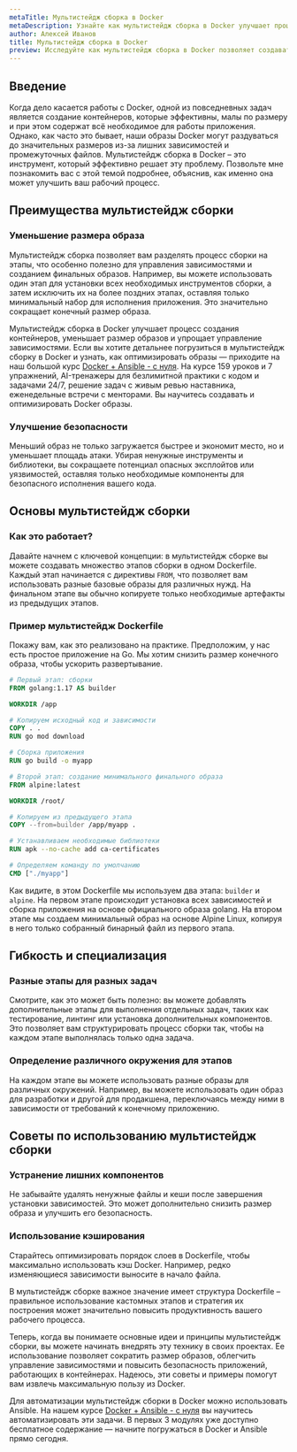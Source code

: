 ```yaml
---
metaTitle: Мультистейдж сборка в Docker
metaDescription: Узнайте как мультистейдж сборка в Docker улучшает процесс создания контейнеров. Изучите преимущества уменьшения размера образов и упрощения управления зависимостями
author: Алексей Иванов
title: Мультистейдж сборка в Docker
preview: Исследуйте как мультистейдж сборка в Docker позволяет создавать компактные и эффективные образы. Пошаговые примеры и объяснения помогут понять принципы работы этой технологии
---
```


## Введение

Когда дело касается работы с Docker, одной из повседневных задач является создание контейнеров, которые эффективны, малы по размеру и при этом содержат всё необходимое для работы приложения. Однако, как часто это бывает, наши образы Docker могут раздуваться до значительных размеров из-за лишних зависимостей и промежуточных файлов. Мультистейдж сборка в Docker – это инструмент, который эффективно решает эту проблему. Позвольте мне познакомить вас с этой темой подробнее, объяснив, как именно она может улучшить ваш рабочий процесс.

## Преимущества мультистейдж сборки

### Уменьшение размера образа

Мультистейдж сборка позволяет вам разделять процесс сборки на этапы, что особенно полезно для управления зависимостями и созданием финальных образов. Например, вы можете использовать один этап для установки всех необходимых инструментов сборки, а затем исключить их на более поздних этапах, оставляя только минимальный набор для исполнения приложения. Это значительно сокращает конечный размер образа.

Мультистейдж сборка в Docker улучшает процесс создания контейнеров, уменьшает размер образов и упрощает управление зависимостями. Если вы хотите детальнее погрузиться в мультистейдж сборку в Docker и узнать, как оптимизировать образы — приходите на наш большой курс [Docker + Ansible - с нуля](https://purpleschool.ru/course/docker). На курсе 159 уроков и 7 упражнений, AI-тренажеры для безлимитной практики с кодом и задачами 24/7, решение задач с живым ревью наставника, еженедельные встречи с менторами. Вы научитесь создавать и оптимизировать Docker образы.

### Улучшение безопасности

Меньший образ не только загружается быстрее и экономит место, но и уменьшает площадь атаки. Убирая ненужные инструменты и библиотеки, вы сокращаете потенциал опасных эксплойтов или уязвимостей, оставляя только необходимые компоненты для безопасного исполнения вашего кода.

## Основы мультистейдж сборки

### Как это работает?

Давайте начнем с ключевой концепции: в мультистейдж сборке вы можете создавать множество этапов сборки в одном Dockerfile. Каждый этап начинается с директивы `FROM`, что позволяет вам использовать разные базовые образы для различных нужд. На финальном этапе вы обычно копируете только необходимые артефакты из предыдущих этапов.

### Пример мультистейдж Dockerfile

Покажу вам, как это реализовано на практике. Предположим, у нас есть простое приложение на Go. Мы хотим снизить размер конечного образа, чтобы ускорить развертывание.

```dockerfile
# Первый этап: сборки
FROM golang:1.17 AS builder

WORKDIR /app

# Копируем исходный код и зависимости
COPY . .
RUN go mod download

# Сборка приложения
RUN go build -o myapp

# Второй этап: создание минимального финального образа
FROM alpine:latest

WORKDIR /root/

# Копируем из предыдущего этапа
COPY --from=builder /app/myapp .

# Устанавливаем необходимые библиотеки
RUN apk --no-cache add ca-certificates

# Определяем команду по умолчанию
CMD ["./myapp"]
```

Как видите, в этом Dockerfile мы используем два этапа: `builder` и `alpine`. На первом этапе происходит установка всех зависимостей и сборка приложения на основе официального образа golang. На втором этапе мы создаем минимальный образ на основе Alpine Linux, копируя в него только собранный бинарный файл из первого этапа.

## Гибкость и специализация

### Разные этапы для разных задач

Смотрите, как это может быть полезно: вы можете добавлять дополнительные этапы для выполнения отдельных задач, таких как тестирование, линтинг или установка дополнительных компонентов. Это позволяет вам структурировать процесс сборки так, чтобы на каждом этапе выполнялась только одна задача.

### Определение различного окружения для этапов

На каждом этапе вы можете использовать разные образы для различных окружений. Например, вы можете использовать один образ для разработки и другой для продакшена, переключаясь между ними в зависимости от требований к конечному приложению.

## Советы по использованию мультистейдж сборки

### Устранение лишних компонентов

Не забывайте удалять ненужные файлы и кеши после завершения установки зависимостей. Это может дополнительно снизить размер образа и улучшить его безопасность.

### Использование кэширования

Старайтесь оптимизировать порядок слоев в Dockerfile, чтобы максимально использовать кэш Docker. Например, редко изменяющиеся зависимости выносите в начало файла.

В мультистейдж сборке важное значение имеет структура Dockerfile – правильное использование кастомных этапов и стратегия их построения может значительно повысить продуктивность вашего рабочего процесса.

Теперь, когда вы понимаете основные идеи и принципы мультистейдж сборки, вы можете начинать внедрять эту технику в своих проектах. Ее использование позволяет сократить размер образов, облегчить управление зависимостями и повысить безопасность приложений, работающих в контейнерах. Надеюсь, эти советы и примеры помогут вам извлечь максимальную пользу из Docker.

Для автоматизации мультистейдж сборки в Docker можно использовать Ansible. На нашем курсе [Docker + Ansible - с нуля](https://purpleschool.ru/course/docker) вы научитесь автоматизировать эти задачи. В первых 3 модулях уже доступно бесплатное содержание — начните погружаться в Docker и Ansible прямо сегодня.
